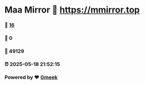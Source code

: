 # Maa Mirror :link: https://mmirror.top 
### :page_facing_up: [16](https://mmirror.top/tag.html) 
### :speech_balloon: 0 
### :hibiscus: 49129 
### :alarm_clock: 2025-05-18 21:52:15 
### Powered by :heart: [Gmeek](https://github.com/Meekdai/Gmeek)
